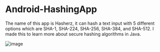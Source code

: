 # Android-HashingApp
The name of this app is Hasherz, it can hash a text input with 5 different options which are SHA-1, SHA-224, SHA-256, SHA-384, and SHA-512. I made this to learn more about secure hashing algorithms in Java.

![image](https://user-images.githubusercontent.com/82354360/118781287-1a9db080-b8b7-11eb-96c8-2bd2e135ab0e.png)
